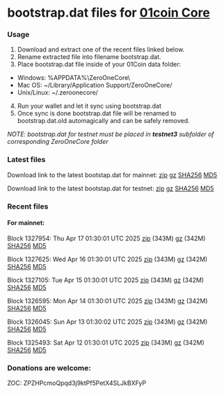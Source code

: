 # bootstrap.dat files for [01coin Core](https://01coin.io)

### Usage

1. Download and extract one of the recent files linked below.
2. Rename extracted file into filename bootstrap.dat.
3. Place bootstrap.dat file inside of your 01Coin data folder:
 - Windows: %APPDATA%\ZeroOneCore\
 - Mac OS: ~/Library/Application Support/ZeroOneCore/
 - Unix/Linux: ~/.zeroonecore/
4. Run your wallet and let it sync using bootstrap.dat
5. Once sync is done bootstrap.dat file will be renamed to bootstrap.dat.old automagically and can be safely removed.

_NOTE: bootstrap.dat for testnet must be placed in **testnet3** subfolder of corresponding ZeroOneCore folder_

### Latest files
Download link to the latest bootstap.dat for mainnet: [zip](https://files.01coin.io/mainnet/bootstrap.dat.zip) [gz](https://files.01coin.io/mainnet/bootstrap.dat.tar.gz) [SHA256](https://files.01coin.io/mainnet/sha256.txt) [MD5](https://files.01coin.io/mainnet/md5.txt)

Download link to the latest bootstap.dat for testnet: [zip](https://files.01coin.io/testnet/bootstrap.dat.zip) [gz](https://files.01coin.io/testnet/bootstrap.dat.tar.gz) [SHA256](https://files.01coin.io/testnet/sha256.txt) [MD5](https://files.01coin.io/testnet/md5.txt)

### Recent files

#### For mainnet:

Block 1327954: Thu Apr 17 01:30:01 UTC 2025 [zip](https://files.01coin.io/mainnet/2025-04-17/bootstrap.dat.zip) (343M) [gz](https://files.01coin.io/mainnet/2025-04-17/bootstrap.dat.tar.gz) (342M) [SHA256](https://files.01coin.io/mainnet/2025-04-17/sha256.txt) [MD5](https://files.01coin.io/mainnet/2025-04-17/md5.txt)

Block 1327625: Wed Apr 16 01:30:01 UTC 2025 [zip](https://files.01coin.io/mainnet/2025-04-16/bootstrap.dat.zip) (343M) [gz](https://files.01coin.io/mainnet/2025-04-16/bootstrap.dat.tar.gz) (342M) [SHA256](https://files.01coin.io/mainnet/2025-04-16/sha256.txt) [MD5](https://files.01coin.io/mainnet/2025-04-16/md5.txt)

Block 1327105: Tue Apr 15 01:30:01 UTC 2025 [zip](https://files.01coin.io/mainnet/2025-04-15/bootstrap.dat.zip) (343M) [gz](https://files.01coin.io/mainnet/2025-04-15/bootstrap.dat.tar.gz) (342M) [SHA256](https://files.01coin.io/mainnet/2025-04-15/sha256.txt) [MD5](https://files.01coin.io/mainnet/2025-04-15/md5.txt)

Block 1326595: Mon Apr 14 01:30:01 UTC 2025 [zip](https://files.01coin.io/mainnet/2025-04-14/bootstrap.dat.zip) (343M) [gz](https://files.01coin.io/mainnet/2025-04-14/bootstrap.dat.tar.gz) (342M) [SHA256](https://files.01coin.io/mainnet/2025-04-14/sha256.txt) [MD5](https://files.01coin.io/mainnet/2025-04-14/md5.txt)

Block 1326045: Sun Apr 13 01:30:02 UTC 2025 [zip](https://files.01coin.io/mainnet/2025-04-13/bootstrap.dat.zip) (343M) [gz](https://files.01coin.io/mainnet/2025-04-13/bootstrap.dat.tar.gz) (342M) [SHA256](https://files.01coin.io/mainnet/2025-04-13/sha256.txt) [MD5](https://files.01coin.io/mainnet/2025-04-13/md5.txt)

Block 1325493: Sat Apr 12 01:30:01 UTC 2025 [zip](https://files.01coin.io/mainnet/2025-04-12/bootstrap.dat.zip) (343M) [gz](https://files.01coin.io/mainnet/2025-04-12/bootstrap.dat.tar.gz) (342M) [SHA256](https://files.01coin.io/mainnet/2025-04-12/sha256.txt) [MD5](https://files.01coin.io/mainnet/2025-04-12/md5.txt)


### Donations are welcome:

ZOC: ZPZHPcmoQpqd3j9ktPf5PetX4SLJkBXFyP
